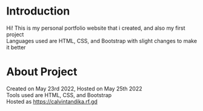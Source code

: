 # Introduction

Hi! This is my personal portfolio website that i created, and also my first project <br>
Languages used are HTML, CSS, and Bootstrap with slight changes to make it better

# About Project
Created on May 23rd 2022, Hosted on May 25th 2022 <br>
Tools used are HTML, CSS, and Bootstrap <br>
Hosted as https://calvintandika.rf.gd
